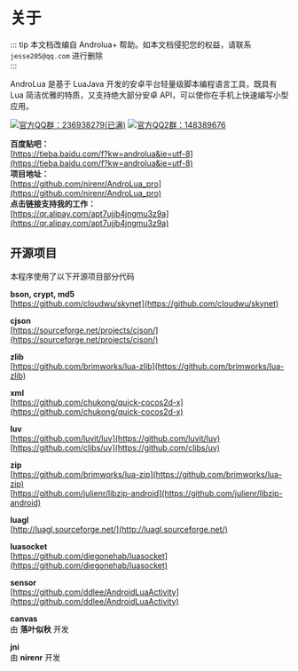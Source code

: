 # 关于
::: tip
本文档改编自 Androlua+ 帮助。如本文档侵犯您的权益，请联系 `jesse205@qq.com` 进行删除<br>
:::

AndroLua 是基于 LuaJava 开发的安卓平台轻量级脚本编程语言工具，既具有 Lua 简洁优雅的特质，又支持绝大部分安卓 API，可以使你在手机上快速编写小型应用。<br>

[![官方QQ群：236938279(已满)](https://img.shields.io/badge/加入-官方_QQ_群-0099FF)](http://jq.qq.com/?_wv=1027&k=dcofRr)
[![官方QQ2群：148389676](https://img.shields.io/badge/加入-官方_QQ_2群-0099FF)](http://jq.qq.com/?_wv=1027&k=2Gqxcak)

__百度贴吧：__ <br>
[https://tieba.baidu.com/f?kw=androlua&ie=utf-8](https://tieba.baidu.com/f?kw=androlua&ie=utf-8) <br>
__项目地址：__ <br>
[https://github.com/nirenr/AndroLua_pro](https://github.com/nirenr/AndroLua_pro) <br>
__点击链接支持我的工作：__ <br>
[https://qr.alipay.com/apt7ujjb4jngmu3z9a](https://qr.alipay.com/apt7ujjb4jngmu3z9a) <br>    

## 开源项目
本程序使用了以下开源项目部分代码

__bson, crypt, md5__ <br>
[https://github.com/cloudwu/skynet](https://github.com/cloudwu/skynet) <br>

__cjson__ <br>
[https://sourceforge.net/projects/cjson/](https://sourceforge.net/projects/cjson/) <br>

__zlib__ <br>
[https://github.com/brimworks/lua-zlib](https://github.com/brimworks/lua-zlib) <br>

__xml__ <br>
[https://github.com/chukong/quick-cocos2d-x](https://github.com/chukong/quick-cocos2d-x) <br>

__luv__ <br>
[https://github.com/luvit/luv](https://github.com/luvit/luv) <br>
[https://github.com/clibs/uv](https://github.com/clibs/uv) <br>

__zip__ <br>
[https://github.com/brimworks/lua-zip](https://github.com/brimworks/lua-zip) <br>
[https://github.com/julienr/libzip-android](https://github.com/julienr/libzip-android) <br>

__luagl__ <br>
[http://luagl.sourceforge.net/](http://luagl.sourceforge.net/) <br>

__luasocket__ <br>
[https://github.com/diegonehab/luasocket](https://github.com/diegonehab/luasocket) <br>

__sensor__ <br>
[https://github.com/ddlee/AndroidLuaActivity](https://github.com/ddlee/AndroidLuaActivity) <br>

__canvas__ <br>
由 __落叶似秋__ 开发

__jni__ <br>
由 __nirenr__ 开发

